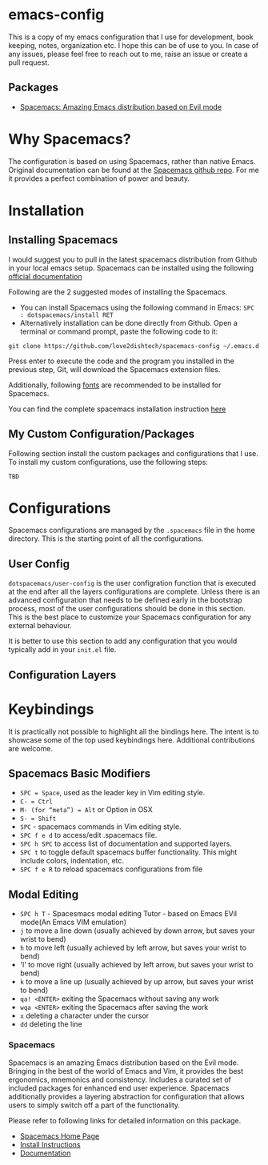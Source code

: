 # emacs-config
This is a copy of my emacs configuration that I use for development, book keeping, notes, organization etc. I hope this can be of use to you. In case of any issues, please feel free to reach out to me, raise an issue or create a pull request.

## Packages
* [Spacemacs: Amazing Emacs distribution based on Evil mode](#spacemacs)
  
# Why Spacemacs?
The configuration is based on using Spacemacs, rather than native Emacs. Original documentation can be found at the [Spacemacs github repo](https://github.com/syl20bnr/spacemacs). For me it provides a perfect combination of power and beauty.

# Installation

## Installing Spacemacs
I would suggest you to pull in the latest spacemacs distribution from Github in your local emacs setup. Spacemacs can be installed using the following [official documentation](https://github.com/syl20bnr/spacemacs/blob/master/doc/BEGINNERS_TUTORIAL.org)

Following are the 2 suggested modes of installing the Spacemacs.
* You can install Spacemacs using the following command in Emacs: `SPC : dotspacemacs/install RET`
* Alternatively installation can be done directly from Github. Open a terminal or command prompt, paste the following code to it:

`git clone https://github.com/love2dishtech/spacemacs-config ~/.emacs.d`

Press enter to execute the code and the program you installed in the previous step, Git, will download the Spacemacs extension files.

Additionally, following [fonts](https://github.com/adobe-fonts/source-code-pro#font-installation-instructions) are recommended to be installed for Spacemacs.

You can find the complete spacemacs installation instruction [here](https://github.com/syl20bnr/spacemacs/blob/master/doc/BEGINNERS_TUTORIAL.org)

## My Custom Configuration/Packages
Following section install the custom packages and configurations that I use. To install my custom configurations, use the following steps:

`TBD`

# Configurations
Spacemacs configurations are managed by the `.spacemacs` file in the home directory. This is the starting point of all the configurations.

## User Config
`dotspacemacs/user-config` is the user configration function that is executed at the end after all the layers configurations are complete. Unless there is an advanced configuration that needs to be defined early in the bootstrap process, most of the user configurations should be done in this section. This is the best place to customize your Spacemacs configuration for any external behaviour.

It is better to use this section to add any configuration that you would typically add in your `init.el` file.

## Configuration Layers


# Keybindings
It is practically not possible to highlight all the bindings here. The intent is to showcase some of the top used keybindings here. Additional contributions are welcome.

## Spacemacs Basic Modifiers

* `SPC = Space`, used as the leader key in Vim editing style.
* `C- = Ctrl`
* `M- (for “meta”) = Alt` or Option in OSX
* `S- = Shift`
* `SPC` - spacemacs commands in Vim editing style.
* `SPC f e d` to access/edit .spacemacs file.
* `SPC h SPC` to access list of documentation and supported layers.
* `SPC t` to toggle default spacemacs buffer functionality. This might include colors, indentation, etc.
* `SPC f e R` to reload spacemacs configurations from file

## Modal Editing
* `SPC h T` - Spacesmacs modal editing Tutor - based on Emacs EVil mode(An Emacs VIM emulation)
* `j` to move a line down (usually achieved by down arrow, but saves your wrist to bend)
* `h` to move left (usually achieved by left arrow, but saves your wrist to bend)
* 'l' to move right (usually achieved by left arrow, but saves your wrist to bend)
* `k` to move a line up (usually achieved by up arrow, but saves your wrist to bend)
* `qa! <ENTER>` exiting the Spacemacs without saving any work
* `wqa <ENTER>` exiting the Spacemacs after saving the work
* `x` deleting a character under the cursor
* `dd` deleting the line

### Spacemacs
Spacemacs is an amazing Emacs distribution based on the Evil mode. Bringing in the best of the world of Emacs and Vim, it provides the best ergonomics, mnemonics and consistency. Includes a curated set of included packages for enhanced end user experience. Spacemacs additionally provides a layering abstraction for configuration that allows users to simply switch off a part of the functionality.

Please refer to following links for detailed information on this package.

* [Spacemacs Home Page](http://spacemacs.org)
* [Install Instructions](https://github.com/syl20bnr/spacemacs)
* [Documentation](https://github.com/syl20bnr/spacemacs/blob/master/doc/DOCUMENTATION.org)
